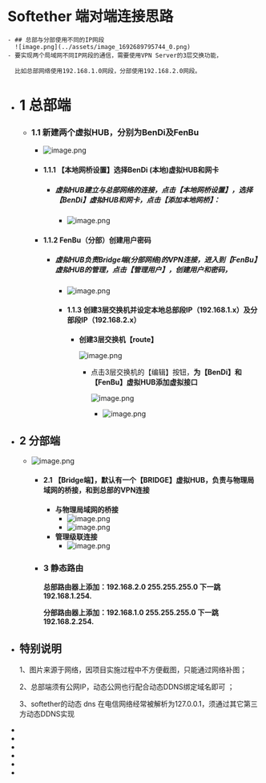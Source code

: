 # Softether 端对端连接思路
	- ## 总部与分部使用不同的IP网段
	  ![image.png](../assets/image_1692689795744_0.png)
	- 要实现两个局域网不同IP网段的通信，需要使用VPN Server的3层交换功能，
	  
	  比如总部网络使用192.168.1.0网段，分部使用192.168.2.0网段。
- # 1 总部端
	- ### 1.1 新建两个虚拟HUB，分别为BenDi及FenBu
		- ![image.png](../assets/image_1692689850109_0.png)
		- #### 1.1.1 【本地网桥设置】选择BenDi (本地)虚拟HUB和网卡
			- #####  虚拟HUB建立与总部网络的连接，点击【本地网桥设置】，选择【BenDi】虚拟HUB和网卡，点击【**添加本地网桥**】：
				- ![image.png](../assets/image_1692689869891_0.png)
		- #### 1.1.2 FenBu（分部）创建用户密码
			- ##### 虚拟HUB负责Bridge端(分部网络)的VPN连接，进入到【FenBu】虚拟HUB的管理，点击【**管理用户**】，创建用户和密码，
				- ![image.png](../assets/image_1692689913054_0.png)
				- #### 1.1.3 创建3层交换机并设定本地总部段IP（192.168.1.x）及分部段IP（192.168.2.x）
					- **创建3层交换机【route】**
					  
					  ![image.png](../assets/image_1692689941663_0.png)
						- 点击3层交换机的【编辑】按钮，**为【BenDi】和【FenBu】虚拟HUB添加虚拟接口**
						  
						  ![image.png](../assets/image_1692689988862_0.png)
							- ![image.png](../assets/image_1692690024348_0.png)
- ## 2 分部端
	- ![image.png](../assets/image_1692690058311_0.png)
		- #### 2.1 【Bridge端】，默认有一个【BRIDGE】虚拟HUB，负责与物理局域网的桥接，和到总部的VPN连接
			- **与物理局域网的桥接**
				- ![image.png](../assets/image_1692690114453_0.png)
				- ![image.png](../assets/image_1692690128927_0.png)
			- **管理级联连接**
				- ![image.png](../assets/image_1692690144621_0.png)
		- ### 3 静态路由
		  
		  **总部路由器上添加：192.168.2.0 255.255.255.0 下一跳192.168.1.254.**
		  
		  **分部路由器上添加：192.168.1.0 255.255.255.0 下一跳192.168.2.254.**
- ## 特别说明
  
  1、图片来源于网络，因项目实施过程中不方便截图，只能通过网络补图；
  
  2、总部端须有公网IP，动态公网也行配合动态DDNS绑定域名即可 ；
  
  3、softether的动态 dns 在电信网络经常被解析为127.0.0.1，须通过其它第三方动态DDNS实现
-
-
-
-
-
-